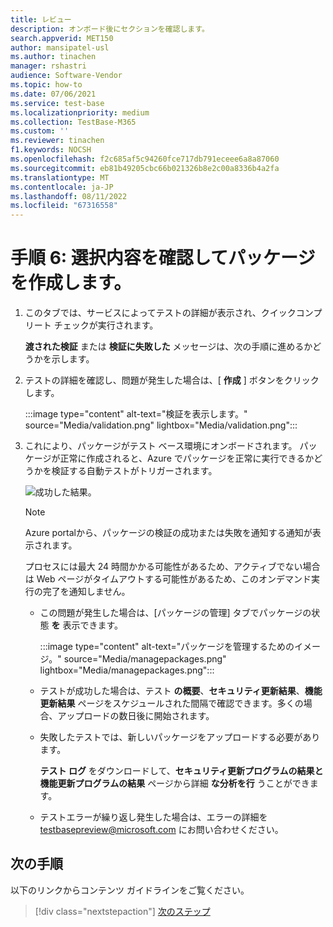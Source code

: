 ```yaml
---
title: レビュー
description: オンボード後にセクションを確認します。
search.appverid: MET150
author: mansipatel-usl
ms.author: tinachen
manager: rshastri
audience: Software-Vendor
ms.topic: how-to
ms.date: 07/06/2021
ms.service: test-base
ms.localizationpriority: medium
ms.collection: TestBase-M365
ms.custom: ''
ms.reviewer: tinachen
f1.keywords: NOCSH
ms.openlocfilehash: f2c685af5c94260fce717db791eceee6a8a87060
ms.sourcegitcommit: eb81b49205cbc66b021326b8e2c00a8336b4a2fa
ms.translationtype: MT
ms.contentlocale: ja-JP
ms.lasthandoff: 08/11/2022
ms.locfileid: "67316558"
---
```

# <a name="step-6-review-your-selections-to-create-your-package"></a>手順 6: 選択内容を確認してパッケージを作成します。

1. このタブでは、サービスによってテストの詳細が表示され、クイックコンプリート チェックが実行されます。

    **渡された検証** または **検証に失敗した** メッセージは、次の手順に進めるかどうかを示します。

2. テストの詳細を確認し、問題が発生した場合は、[ **作成** ] ボタンをクリックします。

    :::image type="content" alt-text="検証を表示します。" source="Media/validation.png" lightbox="Media/validation.png":::

3. これにより、パッケージがテスト ベース環境にオンボードされます。 パッケージが正常に作成されると、Azure でパッケージを正常に実行できるかどうかを検証する自動テストがトリガーされます。

    ![成功した結果。](Media/successful.png)

    > [!NOTE]
    > Azure portalから、パッケージの検証の成功または失敗を通知する通知が表示されます。
    >
    > プロセスには最大 24 時間かかる可能性があるため、アクティブでない場合は Web ページがタイムアウトする可能性があるため、このオンデマンド実行の完了を通知しません。

    - この問題が発生した場合は、[パッケージの管理] タブでパッケージの状態 **を** 表示できます。

      :::image type="content" alt-text="パッケージを管理するためのイメージ。" source="Media/managepackages.png" lightbox="Media/managepackages.png":::

    - テストが成功した場合は、テスト **の概要**、**セキュリティ更新結果**、**機能更新結果** ページをスケジュールされた間隔で確認できます。多くの場合、アップロードの数日後に開始されます。
  
    - 失敗したテストでは、新しいパッケージをアップロードする必要があります。 

      **テスト ログ** をダウンロードして、**セキュリティ更新プログラムの結果と機能更新プログラムの結果** ページから詳細 **な分析を行** うことができます。

    - テストエラーが繰り返し発生した場合は、エラーの詳細を testbasepreview@microsoft.com にお問い合わせください。

## <a name="next-steps"></a>次の手順

以下のリンクからコンテンツ ガイドラインをご覧ください。

> [!div class="nextstepaction"]
> [次のステップ](contentguideline.md)
